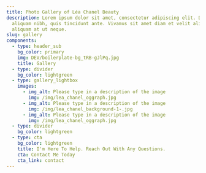```yaml
---
title: Photo Gallery of Léa Chanel Beauty
description: Lorem ipsum dolor sit amet, consectetur adipiscing elit. Duis at
  aliquam nibh, quis tincidunt ante. Vivamus sit amet diam et velit aliquam
  aliquam at ut neque.
slug: gallery
components:
  - type: header_sub
    bg_color: primary
    img: DEV/boilerplate-bg_tRB-gJlPq.jpg
    title: Gallery
  - type: divider
    bg_color: lightgreen
  - type: gallery_lightbox
    images:
      - img_alt: Please type in a description of the image
        img: /img/lea_chanel_oggraph.jpg
      - img_alt: Please type in a description of the image
        img: /img/lea_chanel_background-1-.jpg
      - img_alt: Please type in a description of the image
        img: /img/lea_chanel_oggraph.jpg
  - type: divider
    bg_color: lightgreen
  - type: cta
    bg_color: lightgreen
    title: I'm Here To Help. Reach Out With Any Questions.
    cta: Contact Me Today
    cta_link: contact
---
```


